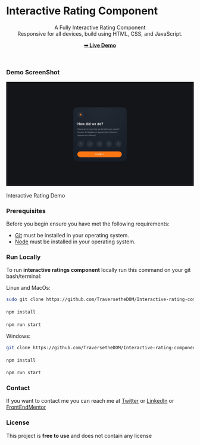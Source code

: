 # Interactive Rating Component


<div align="center">

  A Fully Interactive Rating Component  <br />Responsive for all devices, build using HTML, CSS, and JavaScript.

  <a href="https://ratings-interactive-component.netlify.app/"><strong>➥ Live Demo</strong></a>

</div>

<br />


### Demo ScreenShot

![Interactive Rating Demo ](design/desktop-design.jpg)

Interactive Rating Demo 

### Prerequisites

Before you begin ensure you have met the following requirements: 

- [Git](https://git-scm.com/) must be installed in your operating system.
- [Node](https://nodejs.org/en/) must be installed in your operating system.

### Run Locally

To run **interactive ratings component** locally run this command on your git bash/terminal:

Linux and MacOs:

```bash
sudo git clone https://github.com/TraversetheDOM/Interactive-rating-component.git

npm install

npm run start

```

Windows: 

```bash
git clone https://github.com/TraversetheDOM/Interactive-rating-component.git

npm install 

npm run start 
```

### Contact

If you want to contact me you can reach me at [Twitter](https://twitter.com/_TraverseDOM) or [LinkedIn](https://www.linkedin.com/in/ikuomola-stephen/)  or [FrontEndMentor](https://www.frontendmentor.io/profile/salutDami)

### License

This project is **free to use** and does not contain any license